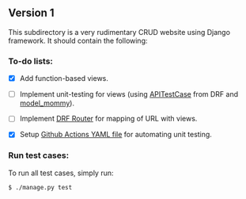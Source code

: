## Version 1

This subdirectory is a very rudimentary CRUD website using Django framework. It should contain the following:

### To-do lists:

* [X] Add function-based views.

* [ ] Implement unit-testing for views (using [APITestCase](https://www.django-rest-framework.org/api-guide/testing/#api-test-cases) from DRF and [model_mommy](https://model-mommy.readthedocs.io/en/latest/basic_usage.html)).

* [ ] Implement [DRF Router](https://www.django-rest-framework.org/api-guide/routers/) for mapping of URL with views.

* [X] Setup [Github Actions YAML file](../.github/workflows/github-actions-ci.yml) for automating unit testing.


### Run test cases:
To run all test cases, simply run:
```
$ ./manage.py test
```
